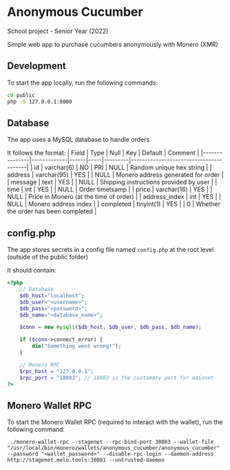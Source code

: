 # Anonymous Cucumber

School project - Senior Year (2022)

Simple web app to purchase cucumbers anonymously with Monero (XMR)

## Development
To start the app locally, run the following commands:
```bash
cd public
php -S 127.0.0.1:8000
```

## Database
The app uses a MySQL database to handle orders

It follows the format:
| Field         | Type        | Null | Key | Default | Comment                                |
|---------------|-------------|------|-----|---------|----------------------------------------|
| id            | varchar(6)  | NO   | PRI | NULL    | Random unique hex string               |
| address       | varchar(95) | YES  |     | NULL    | Monero address generated for order     |
| message       | text        | YES  |     | NULL    | Shipping instructions provided by user |
| time          | int         | YES  |     | NULL    | Order timetsamp                        |
| price         | varchar(16) | YES  |     | NULL    | Price in Monero (at the time of order) |
| address_index | int         | YES  |     | NULL    | Monero address index                   |
| completed     | tinyint(1)  | YES  |     | 0       | Whether the order has been completed   |

## config.php
The app stores secrets in a config file named `config.php` at the root level (outside of the public folder)

It should contain:
```php
<?php
    // Database
    $db_host="localhost";
    $db_user="<username>";
    $db_pass="<password>";
    $db_name="<database_name>";

    $conn = new mysqli($db_host, $db_user, $db_pass, $db_name);

    if ($conn->connect_error) {
        die("Something went wrong!");
    }

    // Monero RPC
    $rpc_host = "127.0.0.1";
    $rpc_port = "18083"; // 18083 is the customary port for mainnet
?>
```

## Monero Wallet RPC
To start the Monero Wallet RPC (required to interact with the wallet), run the following command:
```shell
 ./monero-wallet-rpc --stagenet --rpc-bind-port 38083 --wallet-file "/usr/local/bin/monero/wallets/anonymous_cucumber/anonymous_cucumber" --password "<wallet_password>" --disable-rpc-login --daemon-address http://stagenet.melo.tools:38081 --untrusted-daemon
```
